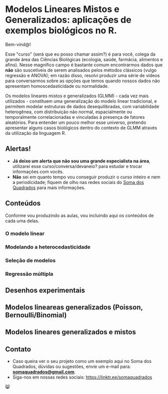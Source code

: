 # Modelos Lineares Mistos e Generalizados: aplicações de exemplos biológicos no R. 


Bem-vind@!

Esse "curso" (será que eu posso chamar assim?) é para você, colega da grande área das Ciências Biológicas (ecologia, saúde, farmácia, alimentos e afins). Nesse magnifico campo é bastante comum encontrarmos dados que **não** são suscetíveis de serem analisados pelos métodos clássicos (vulgo regressão e ANOVA); em razão disso, resolvi produzir uma série de vídeos para conversarmos sobre as opções que temos quando nossos dados não apresentam homoscedasticidade ou normalidade. 

Os modelos lineares mistos e generalizados (GLMM) - cada vez mais utilizados - constituem uma generalização do modelo linear tradicional, e permitem modelar estruturas de dados desequilibradas, com variabilidade heterogênea, com distribuição não normal, espacialmente ou temporalmente correlacionadas e vinculadas à presença de fatores aleatórios. Para entender um pouco melhor esse universo, pretendo apresentar alguns casos biológicos dentro do contexto de GLMM através da utilização da linguagem R. 

## Alertas!
- **Já deixo um alerta que não sou uma grande especialista na área**, utilizarei esse curso/conversa/devaneio? para estudar e trocar informações com vocês.
- **Não** sei em quanto tempo vou conseguir produzir o curso inteiro e nem a periodicidade; fiquem de olho nas redes sociais do [Soma dos Quadrados](https://linktr.ee/somaquadrados) para mais informações.  

## Conteúdos
Conforme vou produzindo as aulas, vou incluindo aqui os conteúdos de cada uma delas. 

### O modelo linear 
### Modelando a heterocedasticidade 
### Seleção de modelos
### Regressão múltipla 
## Desenhos experimentais 
## Modelos lineareas generalizados (Poisson, Bernoulli/Binomial)
## Modelos lineares generalizados e mistos 


## Contato

- Caso queira ver o seu projeto como um exemplo aqui no Soma dos Quadrados, dúvidas ou sugestões, envie um e-mail para: **somaquadrados@gmail.com**.
- Siga-nos em nossas redes sociais: https://linktr.ee/somaquadrados

😸
